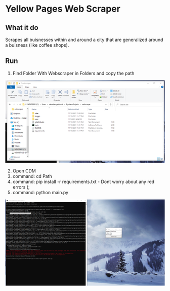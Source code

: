 # Yellow Pages Web Scraper

## What it do
Scrapes all buisnesses within and around a city that are generalized around a buisness (like coffee shops).

## Run
1. Find Folder With Webscraper in Folders and copy the path

![alt text][finder]

[finder]: https://github.com/SebGadzinski/webscraper/blob/main/images/1.PNG

2. Open CDM
3. command: cd Path
4. command: pip install -r requirements.txt - Dont worry about any red errors (;
5. command: python main.py

![alt text][command]

[command]: https://github.com/SebGadzinski/webscraper/blob/main/images/2_4.PNG
